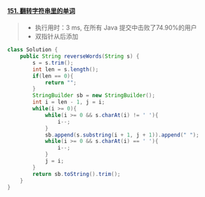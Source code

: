 #### [151. 翻转字符串里的单词](https://leetcode-cn.com/problems/reverse-words-in-a-string/)

> - 执行用时：3 ms, 在所有 Java 提交中击败了74.90%的用户
> - 双指针从后添加

```java
class Solution {
    public String reverseWords(String s) {
        s = s.trim();
        int len = s.length();
        if(len == 0){
            return "";
        }
        StringBuilder sb = new StringBuilder();
        int i = len - 1, j = i;  
        while(i >= 0){
            while(i >= 0 && s.charAt(i) != ' '){
                i--;
            }
            sb.append(s.substring(i + 1, j + 1)).append(" ");
            while(i >= 0 && s.charAt(i) == ' '){
                i--;
            }
            j = i;
        }
        return sb.toString().trim();
    }
}
```

